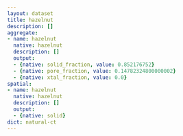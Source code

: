 ```yaml
---
layout: dataset
title: hazelnut
description: []
aggregate:
- name: hazelnut
  native: hazelnut
  description: []
  output:
  - {native: solid_fraction, value: 0.852176752}
  - {native: pore_fraction, value: 0.14782324800000002}
  - {native: xtal_fraction, value: 0.0}
spatial:
- name: hazelnut
  native: hazelnut
  description: []
  output:
  - {native: solid}
dict: natural-ct
---
```

